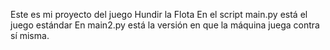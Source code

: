 Este es mi proyecto del juego Hundir la Flota
En el script main.py está el juego estándar
En main2.py está la versión en que la máquina juega contra sí misma.